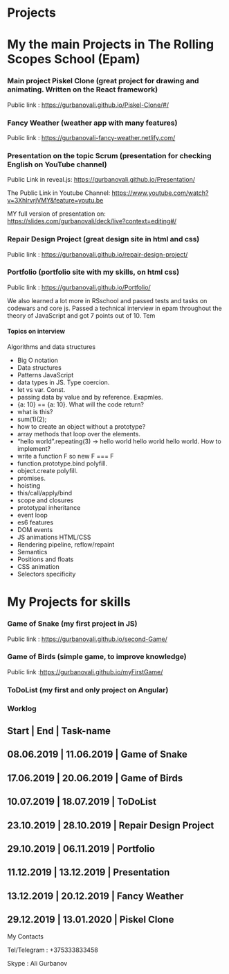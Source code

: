 # Projects

# My the main Projects in The Rolling Scopes School (Epam)

### Main project Piskel Clone (great project for drawing and animating. Written on the React framework)

Public link : https://gurbanovali.github.io/Piskel-Clone/#/

### Fancy Weather (weather app with many features)

Public link : https://gurbanovali-fancy-weather.netlify.com/

### Presentation on the topic Scrum (presentation for checking English on YouTube channel)

Public Link in reveal.js: https://gurbanovali.github.io/Presentation/

The Public Link in Youtube Channel: https://www.youtube.com/watch?v=3XhlrvrjVMY&feature=youtu.be

MY full version of presentation on: https://slides.com/gurbanovali/deck/live?context=editing#/

### Repair Design Project (great design site in html and css)

Public link : https://gurbanovali.github.io/repair-design-project/

### Portfolio (portfolio site with my skills, on html css)

Public link : https://gurbanovali.github.io/Portfolio/

We also learned a lot more in RSschool and passed tests and tasks on codewars and core js.
Passed a technical interview in epam throughout the theory of JavaScript and got 7 points out of 10.
Tem

#### Topics on interview

Algorithms and data structures
-    Big O notation 
-    Data structures 
-    Patterns 
JavaScript
-    data types in JS. Type coercion.
-    let vs var. Const.
-    passing data by value and by reference. Exapmles.
-    {a: 10} == {a: 10}. What will the code return?
-    what is this?
-    sum(1)(2);
-    how to create an object without a prototype?
-    array methods that loop over the elements.
-    “hello world”.repeating(3) -> hello world hello world hello world. How to implement?
-    write a function F so new F === F
-    function.prototype.bind polyfill.
-    object.create polyfill.
-    promises.
-    hoisting
-    this/call/apply/bind
-    scope and closures
-    prototypal inheritance
-    event loop
-    es6 features
-    DOM events
-    JS animations
HTML/CSS
-    Rendering pipeline, reflow/repaint
-    Semantics
-    Positions and floats
-    CSS animation
-    Selectors specificity

# My Projects for skills 

### Game of Snake (my first project in JS)

Public link : https://gurbanovali.github.io/second-Game/

### Game of Birds (simple game, to improve knowledge)

Public link :https://gurbanovali.github.io/myFirstGame/

### ToDoList (my first and only project on Angular)




### Worklog 

Start      |       End        |  Task-name  
--------------------------------------------------------------------------------------
08.06.2019 |      11.06.2019  |  Game of Snake
--------------------------------------------------------------------------------------
17.06.2019 |      20.06.2019  |  Game of Birds
--------------------------------------------------------------------------------------
10.07.2019 |      18.07.2019  |  ToDoList
--------------------------------------------------------------------------------------
23.10.2019 |      28.10.2019  |  Repair Design Project
--------------------------------------------------------------------------------------
29.10.2019 |      06.11.2019  |  Portfolio
--------------------------------------------------------------------------------------
11.12.2019 |      13.12.2019  |  Presentation 
--------------------------------------------------------------------------------------
13.12.2019 |      20.12.2019  |  Fancy Weather 
--------------------------------------------------------------------------------------
29.12.2019 |      13.01.2020  |  Piskel Clone
--------------------------------------------------------------------------------------


My Contacts 

Tel/Telegram : +375333833458

Skype : Ali Gurbanov







